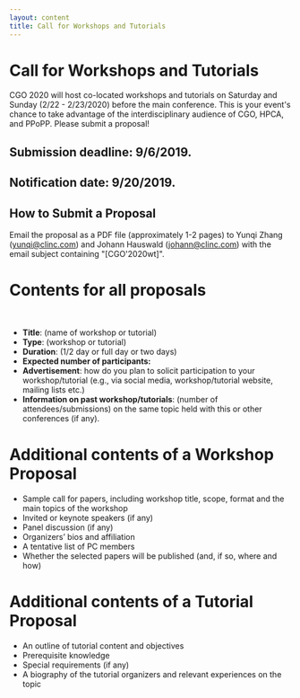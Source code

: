 ```yaml
---
layout: content
title: Call for Workshops and Tutorials
---
```


# Call for Workshops and Tutorials

CGO 2020 will host co-located workshops and tutorials on
Saturday and Sunday (2/22 - 2/23/2020) before the main
conference. This is your event's chance to take advantage of the
interdisciplinary audience of CGO, HPCA, and PPoPP. Please
submit a proposal!


## Submission deadline: 9/6/2019.

## Notification date: 9/20/2019.

## How to Submit a Proposal

Email the proposal as a PDF file (approximately 1-2 pages) to Yunqi Zhang
(yunqi@clinc.com) and Johann Hauswald (johann@clinc.com) with the email subject
containing "[CGO'2020wt]".

# Contents for all proposals
<br/>

- **Title**: (name of workshop or tutorial)
- **Type**: (workshop or tutorial)
- **Duration**: (1/2 day or full day or two days)
- **Expected number of participants:**
- **Advertisement**: how do you plan to solicit participation to your workshop/tutorial
(e.g., via social media, workshop/tutorial website, mailing lists etc.)
- **Information on past workshop/tutorials**: (number of attendees/submissions)
on the same topic held with this or other conferences (if any).

# Additional contents of a Workshop Proposal

- Sample call for papers, including workshop title, scope, format and the main
topics of the workshop
- Invited or keynote speakers (if any)
- Panel discussion (if any)
- Organizers’ bios and affiliation
- A tentative list of PC members
- Whether the selected papers will be published (and, if so, where and how)

# Additional contents of a Tutorial Proposal

- An outline of tutorial content and objectives
- Prerequisite knowledge
- Special requirements (if any)
- A biography of the tutorial organizers and relevant experiences on the topic
